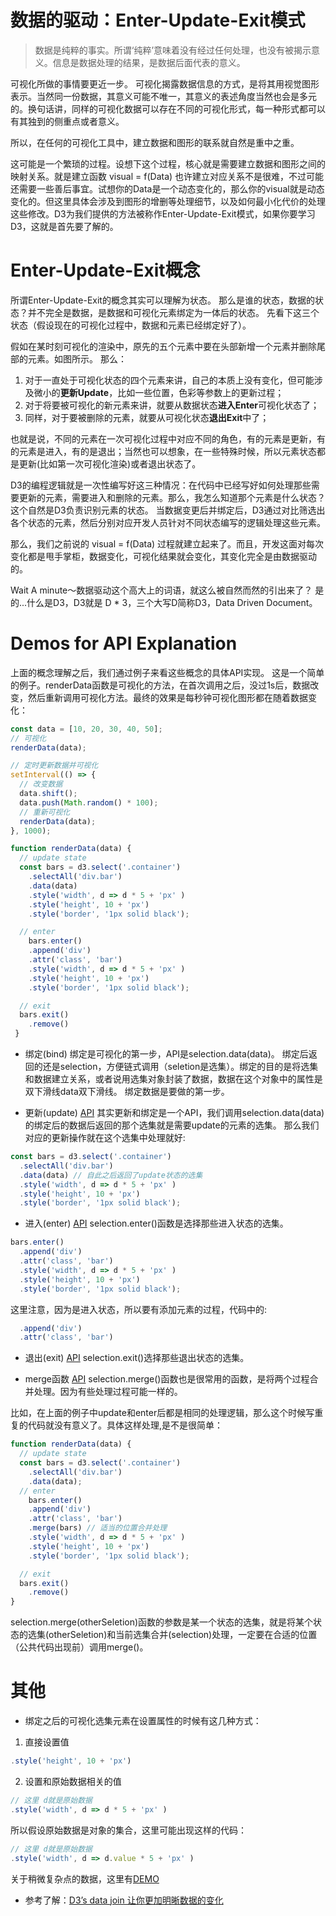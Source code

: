 # 数据的驱动：Enter-Update-Exit模式

>数据是纯粹的事实。所谓‘纯粹’意味着没有经过任何处理，也没有被揭示意义。信息是数据处理的结果，是数据后面代表的意义。

可视化所做的事情要更近一步。
可视化揭露数据信息的方式，是将其用视觉图形表示。当然同一份数据，其意义可能不唯一，其意义的表述角度当然也会是多元的。换句话讲，同样的可视化数据可以存在不同的可视化形式，每一种形式都可以有其独到的侧重点或者意义。

所以，在任何的可视化工具中，建立数据和图形的联系就自然是重中之重。

这可能是一个繁琐的过程。设想下这个过程，核心就是需要建立数据和图形之间的映射关系。就是建立函数
visual = f(Data)
也许建立对应关系不是很难，不过可能还需要一些善后事宜。试想你的Data是一个动态变化的，那么你的visual就是动态变化的。但这里具体会涉及到图形的增删等处理细节，以及如何最小化代价的处理这些修改。D3为我们提供的方法被称作Enter-Update-Exit模式，如果你要学习D3，这就是首先要了解的。

# Enter-Update-Exit概念

所谓Enter-Update-Exit的概念其实可以理解为状态。
那么是谁的状态，数据的状态？并不完全是数据，是数据和可视化元素绑定为一体后的状态。
先看下这三个状态（假设现在的可视化过程中，数据和元素已经绑定好了）。

假如在某时刻可视化的渲染中，原先的五个元素中要在头部新增一个元素并删除尾部的元素。如图所示。
那么：
1. 对于一直处于可视化状态的四个元素来讲，自己的本质上没有变化，但可能涉及微小的**更新Update**，比如一些位置，色彩等参数上的更新过程；
2. 对于将要被可视化的新元素来讲，就要从数据状态**进入Enter**可视化状态了；
3. 同样，对于要被删除的元素，就要从可视化状态**退出Exit**中了；

也就是说，不同的元素在一次可视化过程中对应不同的角色，有的元素是更新，有的元素是进入，有的是退出；当然也可以想象，在一些特殊时候，所以元素状态都是更新(比如第一次可视化渲染)或者退出状态了。

D3的编程逻辑就是一次性编写好这三种情况：在代码中已经写好如何处理那些需要更新的元素，需要进入和删除的元素。那么，我怎么知道那个元素是什么状态？这个自然是D3负责识别元素的状态。
当数据变更后并绑定后，D3通过对比筛选出各个状态的元素，然后分别对应开发人员针对不同状态编写的逻辑处理这些元素。

那么，我们之前说的 visual = f(Data) 过程就建立起来了。而且，开发这面对每次变化都是甩手掌柜，数据变化，可视化结果就会变化，其变化完全是由数据驱动的。

Wait A minute～数据驱动这个高大上的词语，就这么被自然而然的引出来了？
是的...什么是D3，D3就是 D * 3，三个大写D简称D3，Data Driven Document。

# Demos for API Explanation

上面的概念理解之后，我们通过例子来看这些概念的具体API实现。
这是一个简单的例子。renderData函数是可视化的方法，在首次调用之后，没过1s后，数据改变，然后重新调用可视化方法。最终的效果是每秒钟可视化图形都在随着数据变化：

```js
const data = [10, 20, 30, 40, 50];
// 可视化
renderData(data);

// 定时更新数据并可视化
setInterval(() => {
  // 改变数据
  data.shift();
  data.push(Math.random() * 100);
  // 重新可视化
  renderData(data);
}, 1000);

function renderData(data) {
  // update state
  const bars = d3.select('.container')
    .selectAll('div.bar')
    .data(data)
    .style('width', d => d * 5 + 'px' )
    .style('height', 10 + 'px')
    .style('border', '1px solid black');

  // enter
    bars.enter()
    .append('div')
    .attr('class', 'bar')
    .style('width', d => d * 5 + 'px' )
    .style('height', 10 + 'px')
    .style('border', '1px solid black');

  // exit
  bars.exit()
    .remove()
 }
```
* 绑定(bind)
绑定是可视化的第一步，API是selection.data(data)。
绑定后返回的还是selection，方便链式调用（seletion是选集）。绑定的目的是将选集和数据建立关系，或者说用选集对象封装了数据，数据在这个对象中的属性是双下滑线data双下滑线。
绑定数据是要做的第一步。

* 更新(update)
[API](https://github.com/d3/d3-selection/blob/v1.4.1/README.md#selection_data)
其实更新和绑定是一个API，我们调用selection.data(data)的绑定后的数据后返回的那个选集就是需要update的元素的选集。
那么我们对应的更新操作就在这个选集中处理就好:
```js
const bars = d3.select('.container')
  .selectAll('div.bar')
  .data(data) // 自此之后返回了update状态的选集
  .style('width', d => d * 5 + 'px' )
  .style('height', 10 + 'px')
  .style('border', '1px solid black');
``` 
* 进入(enter)
[API](https://github.com/d3/d3-selection/blob/v1.4.1/README.md#selection_enter)
selection.enter()函数是选择那些进入状态的选集。

```js
bars.enter()
  .append('div')
  .attr('class', 'bar')
  .style('width', d => d * 5 + 'px' )
  .style('height', 10 + 'px')
  .style('border', '1px solid black');
```
这里注意，因为是进入状态，所以要有添加元素的过程，代码中的:

```js
  .append('div')
  .attr('class', 'bar')
```

* 退出(exit)
[API](https://github.com/d3/d3-selection/blob/v1.4.1/README.md#selection_exit)
selection.exit()选择那些退出状态的选集。

* merge函数
[API](https://github.com/d3/d3-selection/blob/v1.4.1/README.md#selection_merge)
selection.merge()函数也是很常用的函数，是将两个过程合并处理。因为有些处理过程可能一样的。

比如，在上面的例子中update和enter后都是相同的处理逻辑，那么这个时候写重复的代码就没有意义了。具体这样处理,是不是很简单：

```js
function renderData(data) {
  // update state
  const bars = d3.select('.container')
    .selectAll('div.bar')
    .data(data);
  // enter
    bars.enter()
    .append('div')
    .attr('class', 'bar')
    .merge(bars) // 适当的位置合并处理
    .style('width', d => d * 5 + 'px' )
    .style('height', 10 + 'px')
    .style('border', '1px solid black');

  // exit
  bars.exit()
    .remove()
}
```
selection.merge(otherSeletion)函数的参数是某一个状态的选集，就是将某个状态的选集(otherSeletion)和当前选集合并(selection)处理，一定要在合适的位置（公共代码出现前）调用merge()。

# 其他
* 绑定之后的可视化选集元素在设置属性的时候有这几种方式：
1. 直接设置值
```js
.style('height', 10 + 'px')
```
2. 设置和原始数据相关的值
```js
// 这里 d就是原始数据
.style('width', d => d * 5 + 'px' )
```
所以假设原始数据是对象的集合，这里可能出现这样的代码：
```js
// 这里 d就是原始数据
.style('width', d => d.value * 5 + 'px' )
```
关于稍微复杂点的数据，这里有[DEMO](https://github.com/CSG-Team/learnD3/tree/master/src/basic_concept/2_data_bind_visual)

* 参考了解：[D3’s data join 让你更加明晰数据的变化](https://observablehq.com/@d3/selection-join)



